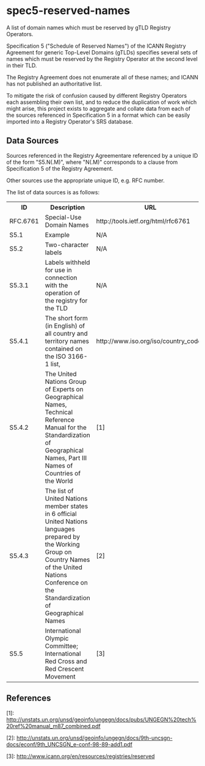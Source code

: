 spec5-reserved-names
====================

A list of domain names which must be reserved by gTLD Registry Operators.

Specification 5 ("Schedule of Reserved Names") of the ICANN Registry Agreement for generic Top-Level Domains (gTLDs) specifies several sets of names which must be reserved by the Registry Operator at the second level in their TLD.

The Registry Agreement does not enumerate all of these names; and ICANN has not published an authoritative list.

To mitigate the risk of confusion caused by different Registry Operators each assembling their own list, and to reduce the duplication of work which might arise, this project exists to aggregate and collate data from each of the sources referenced in Specification 5 in a format which can be easily imported into a Registry Operator's SRS database.

Data Sources
------------

Sources referenced in the Registry Agreementare referenced by a unique ID of the form "S5.N(.M)", where "N(.M)" corresponds to a clause from Specification 5 of the Registry Agreement.

Other sources use the appropriate unique ID, e.g. RFC number.

The list of data sources is as follows:

<table>
<tr>
<th>ID</th>
<th>Description</th>
<th>URL</th>
<th>Status</th>
</tr>

<tr>
<td>RFC.6761</td>
<td>Special-Use Domain Names</td>
<td>http://tools.ietf.org/html/rfc6761</td>
<td>Final</td>
</tr>

<tr>
<td>S5.1</td>
<td>Example</td>
<td>N/A</td>
<td>Final</td>
</tr>

<tr>
<td>S5.2</td>
<td>Two-character labels</td>
<td>N/A</td>
<td>Final</td>
</tr>

<tr>
<td>S5.3.1</td>
<td>Labels withheld for use in connection with the operation of the registry for the TLD</td>
<td>N/A</td>
<td>N/A</td>
</tr>

<tr>
<td>S5.4.1</td>
<td>The short form (in English) of all country and territory names contained on the ISO 3166-1 list,</td>
<td>http://www.iso.org/iso/country_codes</td>
<td>Draft</td>
</tr>

<tr>
<td>S5.4.2</td>
<td>The United Nations Group of Experts on Geographical Names, Technical Reference Manual for the Standardization of Geographical Names, Part III Names of Countries of the World</td>
<td>[1]</td>
<td>Draft</td>
</tr>

<tr>
<td>S5.4.3</td>
<td>The list of United Nations member states in 6 official United Nations languages prepared by the Working Group on Country Names of the United Nations Conference on the Standardization of Geographical Names</td>
<td>[2]</td>
<td>Needed</td>
</tr>

<tr>
<td>S5.5</td>
<td>International Olympic Committee; International Red Cross and Red Crescent Movement</td>
<td>[3]</td>
<td>Draft</td>
</tr>
</table>

References
----------

\[1\]: http://unstats.un.org/unsd/geoinfo/ungegn/docs/pubs/UNGEGN%20tech%20ref%20manual_m87_combined.pdf

\[2\]: http://unstats.un.org/unsd/geoinfo/ungegn/docs/9th-uncsgn-docs/econf/9th_UNCSGN_e-conf-98-89-add1.pdf

\[3\]: http://www.icann.org/en/resources/registries/reserved
